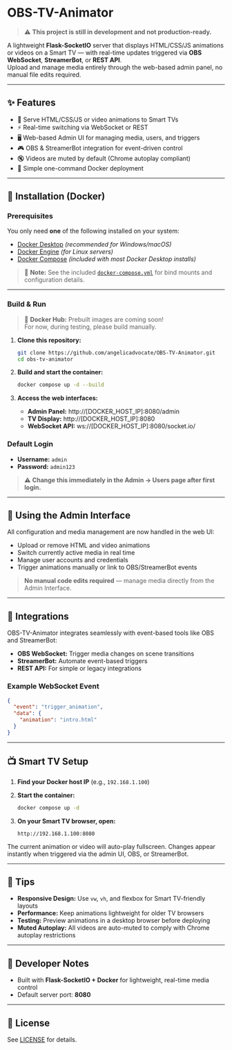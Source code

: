 # OBS-TV-Animator

> ⚠️ **This project is still in development and not production-ready.**

A lightweight **Flask-SocketIO** server that displays HTML/CSS/JS animations or videos on a Smart TV — with real-time updates triggered via **OBS WebSocket**, **StreamerBot**, or **REST API**.  
Upload and manage media entirely through the web-based admin panel, no manual file edits required.

---

## ✨ Features

- 🎨 Serve HTML/CSS/JS or video animations to Smart TVs
- ⚡ Real-time switching via WebSocket or REST
- 🖥️ Web-based Admin UI for managing media, users, and triggers
- 🎮 OBS & StreamerBot integration for event-driven control
- 🔇 Videos are muted by default (Chrome autoplay compliant)
- 🐳 Simple one-command Docker deployment

---

## 🚀 Installation (Docker)

### Prerequisites

You only need **one** of the following installed on your system:

- [Docker Desktop](https://docs.docker.com/get-started/get-docker/) *(recommended for Windows/macOS)*
- [Docker Engine](https://docs.docker.com/engine/install/) *(for Linux servers)*
- [Docker Compose](https://docs.docker.com/compose/install/) *(included with most Docker Desktop installs)*

> 🧩 **Note:** See the included [`docker-compose.yml`](./docker-compose.yml) for bind mounts and configuration details.

---

### Build & Run

> 🧱 **Docker Hub:** Prebuilt images are coming soon!  
> For now, during testing, please build manually.

1. **Clone this repository:**
   ```bash
   git clone https://github.com/angelicadvocate/OBS-TV-Animator.git
   cd obs-tv-animator
   ```

2. **Build and start the container:**
   ```bash
   docker compose up -d --build
   ```

3. **Access the web interfaces:**
   - **Admin Panel:** http://[DOCKER_HOST_IP]:8080/admin
   - **TV Display:** http://[DOCKER_HOST_IP]:8080
   - **WebSocket API:** ws://[DOCKER_HOST_IP]:8080/socket.io/

### Default Login

- **Username:** `admin`
- **Password:** `admin123`

> ⚠️ **Change this immediately in the Admin → Users page after first login.**

---

## 🧭 Using the Admin Interface

All configuration and media management are now handled in the web UI:

- Upload or remove HTML and video animations
- Switch currently active media in real time
- Manage user accounts and credentials
- Trigger animations manually or link to OBS/StreamerBot events

> **No manual code edits required** — manage media directly from the Admin Interface.

---

## 🔗 Integrations

OBS-TV-Animator integrates seamlessly with event-based tools like OBS and StreamerBot:

- **OBS WebSocket:** Trigger media changes on scene transitions
- **StreamerBot:** Automate event-based triggers
- **REST API:** For simple or legacy integrations

### Example WebSocket Event

```json
{
  "event": "trigger_animation",
  "data": {
    "animation": "intro.html"
  }
}
```

---

## 📺 Smart TV Setup

1. **Find your Docker host IP** (e.g., `192.168.1.100`)

2. **Start the container:**
   ```bash
   docker compose up -d
   ```

3. **On your Smart TV browser, open:**
   ```
   http://192.168.1.100:8080
   ```

The current animation or video will auto-play fullscreen. Changes appear instantly when triggered via the admin UI, OBS, or StreamerBot.

---

## 🧠 Tips

- **Responsive Design:** Use `vw`, `vh`, and flexbox for Smart TV-friendly layouts
- **Performance:** Keep animations lightweight for older TV browsers
- **Testing:** Preview animations in a desktop browser before deploying
- **Muted Autoplay:** All videos are auto-muted to comply with Chrome autoplay restrictions

---

## 🧩 Developer Notes

- Built with **Flask-SocketIO + Docker** for lightweight, real-time media control
- Default server port: **8080**

---

## 📄 License

See [LICENSE](LICENSE) for details.
